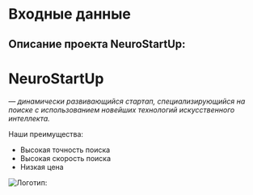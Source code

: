 # **Входные данные**
## Описание проекта NeuroStartUp:

# **NeuroStartUp** 
— *динамически развивающийся стартап, специализирующийся на поиске с использованием новейших технологий искусственного интеллекта.* 


Наши преимущества:

* Высокая точность поиска
* Высокая скорость поиска
* Низкая цена

![Логотип:](https://camo.githubusercontent.com/ace14ee894d150192a7b05b12410738aa65528da742bbce69315a5f441320ea7/68747470733a2f2f692e696d6775722e636f6d2f495a4f525769492e706e67)